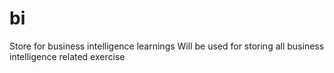 # bi
Store for business intelligence learnings 
Will be used for storing all business intelligence related exercise
